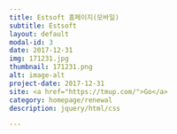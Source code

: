 ```yaml
---
title: Estsoft 홈페이지(모바일)
subtitle: Estsoft
layout: default
modal-id: 3
date: 2017-12-31
img: 171231.jpg
thumbnail: 171231.png
alt: image-alt
project-date: 2017-12-31
site: <a href="https://tmup.com/">Go</a>
category: homepage/renewal
description: jquery/html/css

---
```

